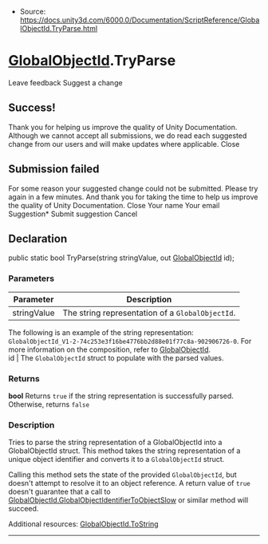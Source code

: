 * Source: https://docs.unity3d.com/6000.0/Documentation/ScriptReference/GlobalObjectId.TryParse.html

#  [GlobalObjectId](https://docs.unity3d.com/6000.0/Documentation/ScriptReference/GlobalObjectId.html).TryParse
Leave feedback
Suggest a change
## Success!
Thank you for helping us improve the quality of Unity Documentation. Although we cannot accept all submissions, we do read each suggested change from our users and will make updates where applicable.
Close
## Submission failed
For some reason your suggested change could not be submitted. Please <a>try again</a> in a few minutes. And thank you for taking the time to help us improve the quality of Unity Documentation.
Close
Your name Your email Suggestion* Submit suggestion
Cancel
## Declaration
public static bool TryParse(string stringValue, out [GlobalObjectId](https://docs.unity3d.com/6000.0/Documentation/ScriptReference/GlobalObjectId.html) id); 
### Parameters
Parameter | Description  
---|---  
stringValue | The string representation of a `GlobalObjectId`.  
  
The following is an example of the string representation: `GlobalObjectId_V1-2-74c253e3f16be4776bb2d88e01f77c8a-902906726-0`. For more information on the composition, refer to [GlobalObjectId](https://docs.unity3d.com/6000.0/Documentation/ScriptReference/GlobalObjectId.html).  
id | The `GlobalObjectId` struct to populate with the parsed values.  
### Returns
**bool** Returns `true` if the string representation is successfully parsed. Otherwise, returns `false`
### Description
Tries to parse the string representation of a GlobalObjectId into a GlobalObjectId struct.
This method takes the string representation of a unique object identifier and converts it to a `GlobalObjectId` struct.  
  
Calling this method sets the state of the provided `GlobalObjectId`, but doesn't attempt to resolve it to an object reference. A return value of `true` doesn't guarantee that a call to [GlobalObjectId.GlobalObjectIdentifierToObjectSlow](https://docs.unity3d.com/6000.0/Documentation/ScriptReference/GlobalObjectId.GlobalObjectIdentifierToObjectSlow.html) or similar method will succeed.  
  
Additional resources: [GlobalObjectId.ToString](https://docs.unity3d.com/6000.0/Documentation/ScriptReference/GlobalObjectId.ToString.html)
* * *

